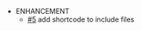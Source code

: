 * ENHANCEMENT
  * [#5](https://github.com/xoxys/hugo-geekdoc/pull/5) add shortcode to include files
